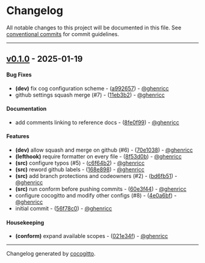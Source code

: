 <!--
SPDX-FileCopyrightText: 2025 Carson Henrich <carson03henrich@gmail.com>

SPDX-License-Identifier: AGPL-3.0-or-later
-->

# Changelog

All notable changes to this project will be documented in this file. See [conventional commits](https://www.conventionalcommits.org/) for commit guidelines.

---

## [v0.1.0](https://github.com/ghenricc/dev-configs/compare/56f78c0a4cc9853738b69b789395c9c783d38bde..v0.1.0) - 2025-01-19

#### Bug Fixes

- **(dev)** fix cog configuration scheme - ([a992657](https://github.com/ghenricc/dev-configs/commit/a9926575e975cef2b468a258228b47785d3f05bd)) - [@ghenricc](https://github.com/ghenricc)
- github settings squash merge (#7) - ([11eb3b2](https://github.com/ghenricc/dev-configs/commit/11eb3b2872af4681d101ce0c2ef86a8066840415)) - [@ghenricc](https://github.com/ghenricc)

#### Documentation

- add comments linking to reference docs - ([8fe0f99](https://github.com/ghenricc/dev-configs/commit/8fe0f99e91483a1ea43aa5502309252ac68fbc9a)) - [@ghenricc](https://github.com/ghenricc)

#### Features

- **(dev)** allow squash and merge on github (#6) - ([70e1038](https://github.com/ghenricc/dev-configs/commit/70e1038f041839c5722191d044673ba2d592de84)) - [@ghenricc](https://github.com/ghenricc)
- **(lefthook)** require formatter on every file - ([8f53d0b](https://github.com/ghenricc/dev-configs/commit/8f53d0ba5fe663aa223c6bd9dd8b963caec02ea4)) - [@ghenricc](https://github.com/ghenricc)
- **(src)** configure typos (#5) - ([c6f64b2](https://github.com/ghenricc/dev-configs/commit/c6f64b26e905d2b3e9ba5ea5db69670f7df21f08)) - [@ghenricc](https://github.com/ghenricc)
- **(src)** reword github labels - ([168e898](https://github.com/ghenricc/dev-configs/commit/168e898617c532df7b6a168b50f9dc5f5b61bb3c)) - [@ghenricc](https://github.com/ghenricc)
- **(src)** add branch protections and codeowners (#2) - ([bd6fb51](https://github.com/ghenricc/dev-configs/commit/bd6fb51172253b1ab4d4f9b3e0f3b9f27838e5a8)) - [@ghenricc](https://github.com/ghenricc)
- **(src)** run conform before pushing commits - ([60e3f44](https://github.com/ghenricc/dev-configs/commit/60e3f44b4c58a52f6c667ccbc15b008235fb19d3)) - [@ghenricc](https://github.com/ghenricc)
- configure cocogitto and modify other configs (#8) - ([4e0a6bf](https://github.com/ghenricc/dev-configs/commit/4e0a6bfd26dbb01b7825f6ae3e5a232aa7620779)) - [@ghenricc](https://github.com/ghenricc)
- initial commit - ([56f78c0](https://github.com/ghenricc/dev-configs/commit/56f78c0a4cc9853738b69b789395c9c783d38bde)) - [@ghenricc](https://github.com/ghenricc)

#### Housekeeping

- **(conform)** expand available scopes - ([021e34f](https://github.com/ghenricc/dev-configs/commit/021e34fdc60a31356707cc44882e982a8d2f7e6e)) - [@ghenricc](https://github.com/ghenricc)

---

Changelog generated by [cocogitto](https://github.com/cocogitto/cocogitto).
